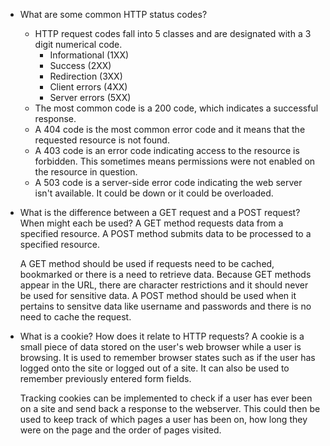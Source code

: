 * What are some common HTTP status codes?
	* HTTP request codes fall into 5 classes and are designated with a 3 digit numerical code. 
		* Informational (1XX)
		* Success (2XX)
		* Redirection (3XX)
		* Client errors (4XX)
		* Server errors (5XX)
	* The most common code is a 200 code, which indicates a successful response. 
	* A 404 code is the most common error code and it means that the requested resource is not found.
	* A 403 code is an error code indicating access to the resource is forbidden. This sometimes means permissions were not enabled on the resource in question.
	* A 503 code is a server-side error code indicating the web server isn't available. It could be down or it could be overloaded. 

* What is the difference between a GET request and a POST request? When might each be used?
	A GET method requests data from a specified resource. A POST method submits data to be processed to a specified resource.

	A GET method should be used if requests need to be cached, bookmarked or there is a need to retrieve data. Because GET methods appear in the URL, there are character restrictions and it should never be used for sensitive data. A POST method should be used when it pertains to sensitve data like username and passwords and there is no need to cache the request.

* What is a cookie? How does it relate to HTTP requests?
	A cookie is a small piece of data stored on the user's web browser while a user is browsing. It is used to remember browser states such as if the user has logged onto the site or logged out of a site. It can also be used to remember previously entered form fields.

	Tracking cookies can be implemented to check if a user has ever been on a site and send back a response to the webserver. This could then be used to keep track of which pages a user has been on, how long they were on the page and the order of pages visited.